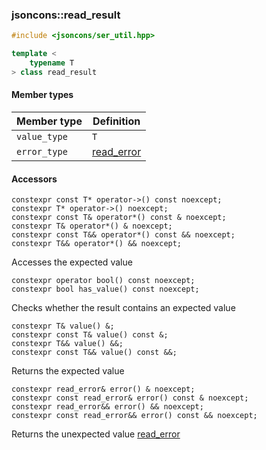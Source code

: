 ### jsoncons::read_result

```cpp
#include <jsoncons/ser_util.hpp>

template <
    typename T
> class read_result
```

#### Member types

Member type                         |Definition
------------------------------------|------------------------------
`value_type`|`T`
`error_type`|[read_error](read_error.md)

#### Accessors  

    constexpr const T* operator->() const noexcept;  
    constexpr T* operator->() noexcept;  
    constexpr const T& operator*() const & noexcept;  
    constexpr T& operator*() & noexcept;  
    constexpr const T&& operator*() const && noexcept;  
    constexpr T&& operator*() && noexcept;  
Accesses the expected value

    constexpr operator bool() const noexcept;  
    constexpr bool has_value() const noexcept;  
Checks whether the result contains an expected value

    constexpr T& value() &;  
    constexpr const T& value() const &;  
    constexpr T&& value() &&;  
    constexpr const T&& value() const &&;  
Returns the expected value

    constexpr read_error& error() & noexcept;  
    constexpr const read_error& error() const & noexcept;  
    constexpr read_error&& error() && noexcept;  
    constexpr const read_error&& error() const && noexcept;  
Returns the unexpected value [read_error](read_error.md)



